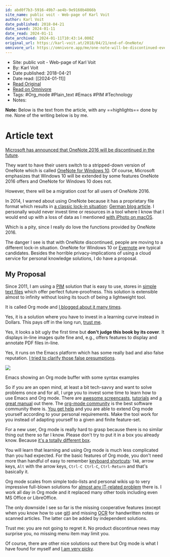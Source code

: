 ```yaml
---
id: abd0f7b3-5916-49b7-ae4b-9e9160b4866b
site_name: public voit - Web-page of Karl Voit
author: Karl Voit
date_published: 2018-04-21
date_saved: 2024-01-11
date_read: 2024-01-11
date_archived: 2024-01-11T10:43:14.000Z
original_url: https://karl-voit.at/2018/04/21/end-of-OneNote/
omnivore_url: https://omnivore.app/me/one-note-will-be-discontinued-evernote-will-follow-some-day-swit-18cf81a4850
---
```


 - Site: public voit - Web-page of Karl Voit
 - By: Karl Voit
 - Date published: 2018-04-21
 - Date read: [[2024-01-11]]
 - [Read Original](https://karl-voit.at/2018/04/21/end-of-OneNote/)
 - [Read on Omnivore](https://omnivore.app/me/one-note-will-be-discontinued-evernote-will-follow-some-day-swit-18cf81a4850)
 - Tags:  #Org_mode  #Plain_text  #Emacs  #PIM  #Technology 
 - Notes: 

**Note:** Below is the text from the article, with any ==highlights== done by me. None of the writing below is by me.

# Article text
[Microsoft has announced that OneNote 2016 will be discontinued in the future](https://techcommunity.microsoft.com/t5/Office-365-Blog/The-best-version-of-OneNote-on-Windows/ba-p/183974).

They want to have their users switch to a stripped-down version of OneNote which is called [OneNote for Windows 10](https://www.microsoft.com/en-us/store/p/onenote/9wzdncrfhvjl). Of course, Microsoft emphasizes that Windows 10 will be extended by some features OneNote 2016 offers and OneNote for Windows 10 does not.

However, there will be a migration cost for all users of OneNote 2016.

In 2014, I warned about using OneNote because it has a proprietary file format which results in [a classic lock-in situation](https://en.wikipedia.org/wiki/Vendor%5Flock-in): [German blog article](https://karl-voit.at/2014/03/18/OneNote). I personally would never invest time or resources in a tool where I know that I would end up with a loss of data as I mentioned [with iPhoto on macOS](https://karl-voit.at/managing-digital-photographs).

Which is a pity, since I really do love the functions provided by OneNote 2016.

The danger I see is that with OneNote discontinued, people are moving to a different lock-in situation. OneNote for Windows 10 or [Evernote](https://en.wikipedia.org/wiki/Evernote) are typical candidates. Besides the horrible privacy-implications of using a cloud service for personal knowledge solutions, I do have a proposal.

## My Proposal

Since 2011, I am using a [PIM](https://karl-voit.at/tags/pim) solution that is easy to use, stores in [simple text files](https://en.wikipedia.org/wiki/Text%5Ffile) which offer perfect future-proofness. This solution is extensible almost to infinity without losing its touch of being a lightweight tool.

It is called Org mode and [I blogged about it many times](https://karl-voit.at/orgmode).

Yes, it is a solution where you have to invest in a learning curve instead in Dollars. This pays off in the long run, [trust me](https://karl-voit.at/tags/pim).

Yes, it looks a bit ugly the first time but **don't judge this book by its cover**. It displays in-line images quite fine and, e.g., offers features to display and annotate PDF files in-line.

Yes, it runs on the Emacs platform which has some really bad and also false reputation. [I tried to clarify those false presumptions](https://karl-voit.at/2015/10/23/Emacs-is-not-just-an-editor).

![](https://proxy-prod.omnivore-image-cache.app/560x473,sLLYomcf6jICJd1vU1VIFdET4FytgmXxyTx8d19f0FVo/https://karl-voit.at/2018/04/21/end-of-OneNote/2018-01-26T19.04.46%20Emacs%20showing%20Org-mode%20example%20--%20screenshots%20publicvoit%20-%20scaled%20width%20560.png) 

Emacs showing an Org mode buffer with some syntax examples

So if you are an open mind, at least a bit tech-savvy and want to solve problems once and for all, I urge you to invest some time to learn how to use Emacs and Org mode. There are [awesome screencasts](https://www.youtube.com/results?search%5Fquery=orgmode), [tutorials](https://orgmode.org/worg/org-tutorials/index.html) and [a great manual](https://orgmode.org/#docs) out there. The [org-mode community](https://orgmode.org/worg/) is the best software community there is. [You get help](https://www.reddit.com/r/orgmode/) and you are able to extend Org mode yourself according to your personal requirements. Make the tool work for you instead of adapting yourself to a given and finite feature-set.

For a new user, Org mode is really hard to grasp because there is no similar thing out there so far I know. Please don't try to put it in a box you already know. Because [it's a totally different box](https://karl-voit.at/2017/02/10/evolution-of-systems).

You will learn that learning and using Org mode is much less complicated than you had expected. For the basic features of Org mode, you don't need more than handful of easy to remember [keyboard shortcuts](https://orgmode.org/orgcard.pdf): `TAB`, arrow keys, `Alt` with the arrow keys, `Ctrl-C Ctrl-C`, `Ctrl-Return` and that's basically it.

Org mode scales from simple todo-lists and personal wikis up to very impressive full-blown solutions for [almost any IT-related problem](https://karl-voit.at/tags/pim) there is. I work all day in Org mode and it replaced many other tools including even MS Office or LibreOffice.

The only downside I see so far is the missing cooperative features (except when you know how to use [git](https://en.wikipedia.org/wiki/Git)) and missing [OCR](https://en.wikipedia.org/wiki/Optical%5Fcharacter%5Frecognition) for handwritten notes or scanned articles. The latter can be added by independent solutions.

Trust me: you are not going to regret it. No product discontinue news may surprise you, no missing menu item may limit you.

Of course, there are other nice solutions out there but Org mode is what I have found for myself and [I am very picky](https://karl-voit.at/tags/pim).


